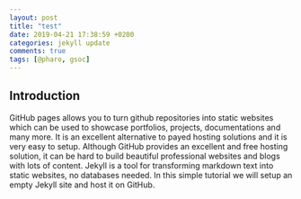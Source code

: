 ```yaml
---
layout: post
title: "test"
date: 2019-04-21 17:38:59 +0200
categories: jekyll update
comments: true
tags: [@pharo, gsoc]
---
```




## Introduction

GitHub pages allows you to turn github repositories into static websites which can be used to showcase portfolios, projects, documentations and many more.  It is an excellent alternative to payed hosting solutions and it is very easy to setup. Although GitHub provides an excellent and free hosting solution, it can be hard to build beautiful professional websites and blogs with lots of content.  Jekyll is a tool for transforming markdown text into static websites, no databases needed. In this simple tutorial we will setup an empty Jekyll site and host it on GitHub. 


 

